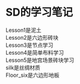 # SD的学习笔记
Lesson1是泥土<br>
Lesson2是六边形砖块<br>
Lesson3是节点学习<br>
Lesson4是简单布料学习<br>
Lesson5是地宫场景砖块学习<br>
silk是丝绸材质<br>
Floor_six是六边形地板<br>
